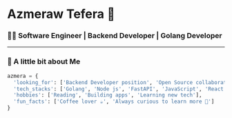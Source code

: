 # Azmeraw Tefera 👋

### 👨‍💻 Software Engineer | Backend Developer | Golang Developer

---

### 🧠 A little bit about Me

```python
azmera = {
  'looking_for': ['Backend Developer position', 'Open Source collaboration'],
  'tech_stacks': ['Golang', 'Node js', 'FastAPI', 'JavaScript', 'React'],
  'hobbies': ['Reading', 'Building apps', 'Learning new tech'],
  'fun_facts': ['Coffee lover ☕', 'Always curious to learn more 🧠']
}
